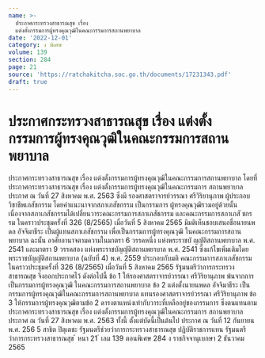 ```yaml
---
name: >-
  ประกาศกระทรวงสาธารณสุข เรื่อง
  แต่งตั้งกรรมการผู้ทรงคุณวุฒิในคณะกรรมการสถานพยาบาล
date: '2022-12-01'
category: ง พิเศษ
volume: 139
section: 284
page: 21
source: 'https://ratchakitcha.soc.go.th/documents/17231343.pdf'
draft: true
---
```


# ประกาศกระทรวงสาธารณสุข เรื่อง แต่งตั้งกรรมการผู้ทรงคุณวุฒิในคณะกรรมการสถานพยาบาล

ประกาศกระทรวงสาธารณสุข เรื่อง แต่งตั้งกรรมการผู้ทรงคุณวุฒิในคณะกรรมการสถานพยาบาล โดยที่ประกาศกระทรวงสาธารณสุข เรื่อง แต่งตั้งกรรมการผู้ทรงคุณวุฒิในคณะกรรมการ สถานพยาบาล ประกาศ ณ วันที่ 27 สิงหาคม พ.ศ. 2563 ซึ่งมี รองศาสตราจารย์วรรณา ศรีวิริยานุภาพ ผู้ประกอบวิชาชีพเภสัชกรรม โดยคำแนะนาจากสภาเภสัชกรรม เป็นกรรมการ ผู้ทรงคุณวุฒิรวมอยู่ด้วยนั้น เนื่องจากสภาเภสัชกรรมได้เปลี่ยนวาระคณะกรรมการสภาเภสัชกรรม และคณะกรรมการสภาเภสั ชกรรม ในคราวประชุมครั้งที่ 326 (8/2565) เมื่อวันที่ 5 สิงหาคม 2565 มีมติเห็นชอบเสนอชื่อนายนพดล อัจจิมาธีระ เป็นผู้แทนสภาเภสัชกรรม เพื่อเป็นกรรมการผู้ทรงคุณวุฒิ ในคณะกรรมการสถานพยาบาล ฉะนั้น อาศัยอานาจตามความในมาตรา 6 วรรคหนึ่ง แห่งพระราชบั ญญัติสถานพยาบาล พ.ศ. 2541 และมาตรา 9 วรรคสอง แห่งพระราชบัญญัติสถานพยาบาล พ.ศ. 2541 ซึ่งแก้ไขเพิ่มเติมโดยพระราชบัญญัติสถานพยาบาล (ฉบับที่ 4) พ.ศ. 2559 ประกอบกับมติ คณะกรรมการสภาเภสัชกรรม ในคราวประชุมครั้งที่ 326 (8/2565) เมื่อวันที่ 5 สิงหาคม 2565 รัฐมนตรีว่าการกระทรวงสาธารณสุข จึงออกประกาศไว้ ดังต่อไปนี้ ข้อ 1 ให้รองศาสตราจารย์วรรณา ศรีวิริยานุภาพ พ้นจากการเป็นกรรมการผู้ทรงคุณวุฒิ ในคณะกรรมการสถานพยาบาล ข้อ 2 แต่งตั้งนายนพดล อัจจิมาธีระ เป็นกรรมการผู้ทรงคุณวุฒิในคณะกรรมการสถานพยาบาล แทนรองศาสตราจารย์วรรณา ศรีวิริยานุภาพ ข้อ 3 ให้กรรมการผู้ทรงคุณวุฒิตามข้อ 2 ดารงตาแหน่งเท่ากับวาระที่เหลืออยู่ของกรรมการ ซึ่งตนแทนตามประกาศกระทรวงสาธารณสุข เรื่อง แต่งตั้งกรรมการผู้ทรงคุณวุฒิในคณะกรรมการ สถานพยาบาล ประกาศ ณ วันที่ 27 สิงหาคม พ.ศ. 2563 ทั้งนี้ ตั้งแต่บัดนี้เป็นต้นไป ประกาศ ณ วันที่ 12 กันยายน พ.ศ. 256 5 สาธิต ปิตุเตชะ รัฐมนตรีช่วยว่าการกระทรวงสาธารณสุข ปฏิบัติราชการแทน รัฐมนตรีว่าการกระทรวงสาธารณสุข ้ หนา 21 ่ เลม 139 ตอนพิเศษ 284 ง ราชกิจจานุเบกษา 2 ธันวาคม 2565

